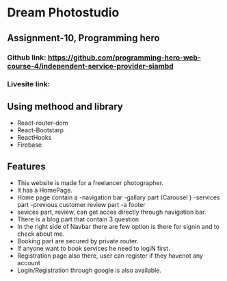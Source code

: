 # Dream Photostudio
## Assignment-10, Programming hero
### Github link: https://github.com/programming-hero-web-course-4/independent-service-provider-siambd
### Livesite link: 

## Using methood and library
- React-router-dom
- React-Bootstarp
- ReactHooks
- Firebase

## Features

- This website is made for a freelancer photographer.
- It has a HomePage.
- Home page contain a 
-navigation bar
-gallary part (Carousel )
-services part
-previous customer review part
-a footer
- sevices part, review,  can get acces directly through navigation bar.
- There is a blog part that contain 3 question 
- In the right side of Navbar there are few option is there for signin and to check about me.
- Booking part are secured by private router.
- If anyone want to book services he need to logiN first.
- Registration page also there, user can register if they havenot any account 
- Login/Registration through google is also available. 